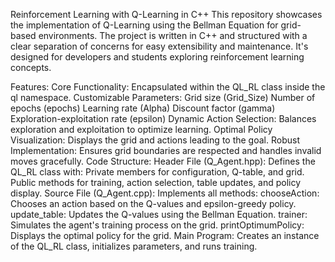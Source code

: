 Reinforcement Learning with Q-Learning in C++
This repository showcases the implementation of Q-Learning using the Bellman Equation for grid-based environments. The project is written in C++ and structured with a clear separation of concerns for easy extensibility and maintenance. It's designed for developers and students exploring reinforcement learning concepts.

Features:
Core Functionality: Encapsulated within the QL_RL class inside the ql namespace.
Customizable Parameters:
Grid size (Grid_Size)
Number of epochs (epochs)
Learning rate (Alpha)
Discount factor (gamma)
Exploration-exploitation rate (epsilon)
Dynamic Action Selection: Balances exploration and exploitation to optimize learning.
Optimal Policy Visualization: Displays the grid and actions leading to the goal.
Robust Implementation: Ensures grid boundaries are respected and handles invalid moves gracefully.
Code Structure:
Header File (Q_Agent.hpp):
Defines the QL_RL class with:
Private members for configuration, Q-table, and grid.
Public methods for training, action selection, table updates, and policy display.
Source File (Q_Agent.cpp):
Implements all methods:
chooseAction: Chooses an action based on the Q-values and epsilon-greedy policy.
update_table: Updates the Q-values using the Bellman Equation.
trainer: Simulates the agent's training process on the grid.
printOptimumPolicy: Displays the optimal policy for the grid.
Main Program:
Creates an instance of the QL_RL class, initializes parameters, and runs training.
